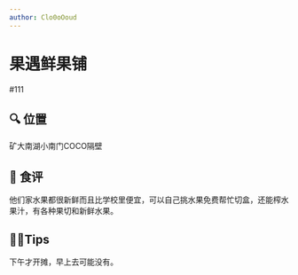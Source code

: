 ```yaml
---
author: Clo0oOoud
---
```


# 果遇鲜果铺

#111

## :mag: 位置

矿大南湖小南门COCO隔壁

## 🌰 食评

他们家水果都很新鲜而且比学校里便宜，可以自己挑水果免费帮忙切盒，还能榨水果汁，有各种果切和新鲜水果。

## :tipping_hand_man:Tips

下午才开摊，早上去可能没有。
